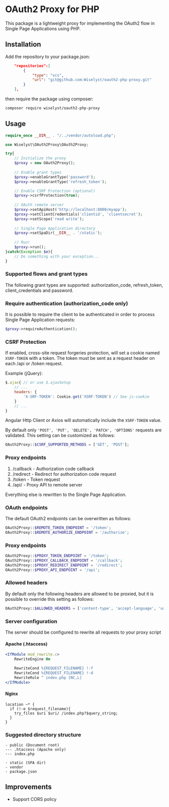 # OAuth2 Proxy for PHP

This package is a lightweight proxy for implementing the OAuth2 flow in Single Page Applications using PHP.

## Installation

Add the repository to your package.json:
```json
    "repositories":[
        {
            "type": "vcs",
            "url": "git@github.com:Wiselyst/oauth2-php-proxy.git"
        }
    ],
```
then require the package using composer:
```bash
composer require wiselyst/oauth2-php-proxy
```

## Usage
```php
require_once __DIR__ . "/../vendor/autoload.php";

use Wiselyst\OAuth2Proxy\OAuth2Proxy;

try{
    // Initialize the proxy
    $proxy = new OAuth2Proxy();
    
    // Enable grant types
    $proxy->enableGrantType('password');
    $proxy->enableGrantType('refresh_token');

    // Enable CSRF Protection (optional)
    $proxy->csrfProtection(true);
    
    // OAuth remote server
    $proxy->setApiHost('http://localhost:8000/myapp');
    $proxy->setClientCredentials('clientid', 'clientsecret');
    $proxy->setScope('read write');
    
    // Single Page Application directory
    $proxy->setSpaDir(__DIR__ . '/static');
        
    // Run!
    $proxy->run();
}catch(Exception $e){
    // Do something with your exception...
}
```

### Supported flows and grant types
The following grant types are supported: authorization_code, refresh_token, client_credentials and password.

### Require authentication (authorization_code only)
It is possible to require the client to be authenticated in order to process Single Page Application requests:
```php
$proxy->requireAuthentication();
```

### CSRF Protection
If enabled, cross-site request forgeries protection, will set a cookie named `XSRF-TOKEN` with a token. The token must be sent as a request header on each /api or /token request.

Example (jQuery):
```js
$.ajax{ // or use $.ajaxSetup
    // ...
    headers: {
        'X-SRF-TOKEN': Cookie.get('XSRF-TOKEN') // See js-cookie
    }
    // ...
}
```
Angular Http Client or Axios will automatically include the `XSRF-TOKEN` value.

By default only `'POST', 'PUT', 'DELETE', 'PATCH', 'OPTIONS'` requests are validated. This setting can be customized as follows:

```php
OAuth2Proxy::$CSRF_SUPPORTED_METHODS = ['GET', 'POST'];
```

### Proxy endpoints
1. /callback - Authorization code callback
2. /redirect - Redirect for authorization code request
3. /token - Token request
4. /api/ - Proxy API to remote server

Everything else is rewritten to the Single Page Application. 

### OAuth endpoints
The default OAuth2 endpoints can be overwritten as follows:
```php
OAuth2Proxy::$REMOTE_TOKEN_ENDPOINT = '/token';
OAuth2Proxy::$REMOTE_AUTHORIZE_ENDPOINT = '/authorize';
```
### Proxy endpoints
```php
OAuth2Proxy::$PROXY_TOKEN_ENDPOINT = '/token';
OAuth2Proxy::$PROXY_CALLBACK_ENDPOINT = '/callback';
OAuth2Proxy::$PROXY_REDIRECT_ENDPOINT = '/redirect';
OAuth2Proxy::$PROXY_API_ENDPOINT = '/api';
```

### Allowed headers
By default only the following headers are allowed to be proxied, but it is possible to override this setting as follows:

```php
OAuth2Proxy::$ALLOWED_HEADERS = ['content-type', 'accept-language', 'user-agent', 'accept'];
```
### Server configuration
The server should be configured to rewrite all requests to your proxy script

#### Apache (.htaccess)
```apache
<IfModule mod_rewrite.c>
	RewriteEngine On

    RewriteCond %{REQUEST_FILENAME} !-f
    RewriteCond %{REQUEST_FILENAME} !-d
    RewriteRule ^ index.php [NC,L]
</IfModule>
```

#### Nginx
```nginx
location ~* {
  if (!-e $request_filename){
    try_files $uri $uri/ /index.php?$query_string;
  }
}
```
### Suggested directory structure
```
- public (Document root)
--- .htaccess (Apache only)
--- index.php

- static (SPA dir)
- vendor
- package.json
```

## Improvements
- Support CORS policy